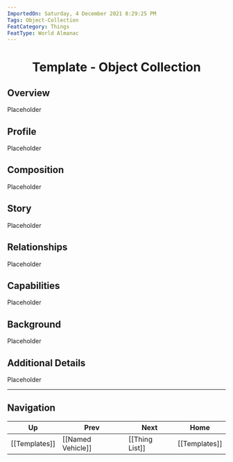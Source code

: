 ```yaml
---
ImportedOn: Saturday, 4 December 2021 8:29:25 PM
Tags: Object-Collection
FeatCategory: Things
FeatType: World Almanac
---
```

# <center>Template - Object Collection</center>

## Overview

Placeholder

## Profile

Placeholder

## Composition

Placeholder

## Story

Placeholder

## Relationships

Placeholder

## Capabilities

Placeholder

## Background

Placeholder

## Additional Details

Placeholder


---
## Navigation
| Up | Prev | Next | Home |
|----|------|------|------|
| [[Templates]] | [[Named Vehicle]] | [[Thing List]] | [[Templates]] |

